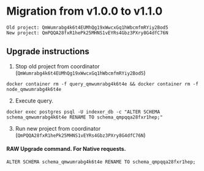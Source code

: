 # Migration from v1.0.0 to v1.1.0
```
Old project: QmWumrabg4k6t4EUMhQg19xWwcxGq1hWbcmfmRYiy2Bod5
New project: QmPQQA28fxR1hePk25MHNS1vEYRs4Gbz3PXry8G4dfC76N
```


## Upgrade instructions
 1) Stop old project from coordinator (`QmWumrabg4k6t4EUMhQg19xWwcxGq1hWbcmfmRYiy2Bod5`)

```
docker container rm -f query_qmwumrabg4k6t4e && docker container rm -f node_qmwumrabg4k6t4e
```

 2) Execute query.

```
docker exec postgres psql -U indexer_db -c "ALTER SCHEMA schema_qmwumrabg4k6t4e RENAME TO schema_qmpqqa28fxr1hep;"

```

 3) Run new project from coordinator (`QmPQQA28fxR1hePk25MHNS1vEYRs4Gbz3PXry8G4dfC76N`)

#### RAW Upgrade command. For Native requests.
`ALTER SCHEMA schema_qmwumrabg4k6t4e RENAME TO schema_qmpqqa28fxr1hep;`
